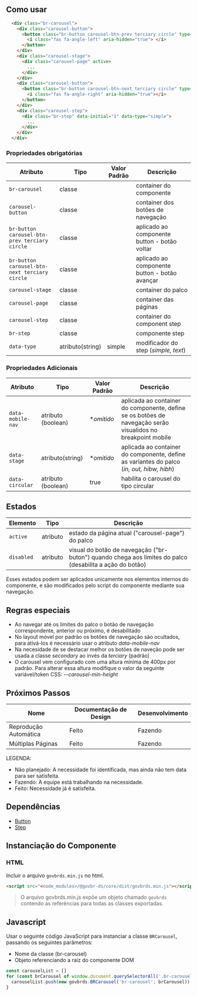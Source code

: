 <!-- [version]: # (1.0.0) -->

## Como usar

```html
  <div class="br-carousel">
    <div class="carousel-button">
      <button class="br-button carousel-btn-prev terciary circle" type="button" aria-label="Anterior" aria-controls="null" disabled>
        <i class="fas fa-angle-left" aria-hidden="true"> </i>
      </button>
    </div>
    <div class="carousel-stage">
      <div class="carousel-page" active>
        ...
      </div> 
    </div>
    <div class="carousel-button">
      <button class="br-button carousel-btn-next terciary circle" type="button" aria-label="Próximo" aria-controls="null">
        <i class="fas fa-angle-right" aria-hidden="true"></i>
      </button>
    </div>
    <div class="carousel-step">
      <div class="br-step" data-initial="1" data-type="simple">
        ...
      </div>
    </div>
  </div>
```

### Propriedades obrigatórias

| Atributo                                      | Tipo             | Valor Padrão | Descrição                                     |
| --------------------------------------------- | ---------------- | ------------ | --------------------------------------------- |
| `br-carousel`                                 | classe           |              | container do componente                       |
| `carousel-button`                             | classe           |              | container dos botões de navegação             |
| `br-button carousel-btn-prev terciary circle` | classe           |              | aplicado ao componente button - botão voltar  |
| `br-button carousel-btn-next terciary circle` | classe           |              | aplicado ao componente button - botão avançar |
| `carousel-stage`                              | classe           |              | container do palco                            |
| `carousel-page`                               | classe           |              | container das páginas                         |
| `carousel-step`                               | classe           |              | container do component step                   |
| `br-step`                                     | classe           |              | componente step                               |
| `data-type`                                   | atributo(string) | simple       | modificador do step (*simple, text*)          |

### Propriedades Adicionais

| Atributo          | Tipo               | Valor Padrão | Descrição                                                                                                   |
| ----------------- | ------------------ | ------------ | ----------------------------------------------------------------------------------------------------------- |
| `data-mobile-nav` | atributo (boolean) | **omitido*   | aplicada ao container do componente, define se os botões de navegação serão visualidos no breakpoint mobile |
| `data-stage`      | atributo(string)   | **omitido*   | aplicada ao container do componente, define as variantes do palco (*in, out, hibw, hibh*)                   |
| `data-circular`   | atributo (boolean) | true         | habilita o carousel do tipo circular                                                                        |

## Estados

| Elemento   | Tipo     | Descrição                                                                                                |
| ---------- | -------- | -------------------------------------------------------------------------------------------------------- |
| `active`   | atributo | estado da página atual ("carousel-page") do palco                                                        |
| `disabled` | atributo | visual do botão de navegação ("br-buton") quando chega aos limites do palco (desabilita a ação do botão) |

Esses estados podem ser aplicados unicamente nos elementos internos do componente, e são modificados pelo script do componente mediante sua navegação.

## Regras especiais

- Ao navegar até os limites do palco o botão de navegação correspondente, anterior ou próximo, é desabilitado
- No layout móvel por padrão os botões de navegação são ocultados, para ativá-los é necessário usar o atributo *data-mobile-nav*  
- Na necesidade de se destacar melhor os botões de naveção pode ser usada a classe *secondary* ao invés da *terciary* (padrão)
- O carousel vem configurado com uma altura mínima de 400px por padrão. Para alterar essa altura modifique o valor da seguinte variável/token CSS: *--carousel-min-height*

## Próximos Passos

| Nome                  | Documentação de Design | Desenvolvimento |
| --------------------- | ---------------------- | --------------- |
| Reprodução Automática | Feito                  | Fazendo         |
| Múltiplas Páginas     | Feito                  | Fazendo         |

LEGENDA:

- Não planejado: A necessidade foi identificada, mas ainda não tem data para ser satisfeita.
- Fazendo: A equipe está trabalhando na necessidade.
- Feito: Necessidade já é satisfeita.

## Dependências

- [Button](/components/button)
- [Step](/components/step)

## Instanciação do Componente

### HTML

Incluir o arquivo `govbrds.min.js` no html.

```html
<script src="<node_modules>/@govbr-ds/core/dist/govbrds.min.js"></script>
```

> O arquivo govbrds.min.js expõe um objeto chamado `govbrds` contendo as referências para todas as classes exportadas.

## Javascript

Usar o seguinte código JavaScript para instanciar a classe `BRCarousel`, passando os seguintes parâmetros:

- Nome da classe (br-carousel)
- Objeto referenciando a raiz do componente DOM

```javascript
const carouselList = []
for (const brCarousel of window.document.querySelectorAll('.br-carousel')) {
  carouselList.push(new govbrds.BRCarousel('br-carousel', brCarousel))
}
```
